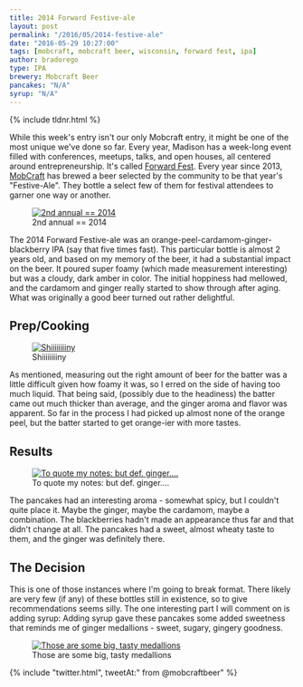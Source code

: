 ```yaml
---
title: 2014 Forward Festive-ale
layout: post
permalink: "/2016/05/2014-festive-ale"
date: "2016-05-29 10:27:00"
tags: [mobcraft, mobcraft beer, wisconsin, forward fest, ipa]
author: bradorego
type: IPA
brewery: Mobcraft Beer
pancakes: "N/A"
syrup: "N/A"
---
```


{% include tldnr.html %}

While this week's entry isn't our only Mobcraft entry, it might be one of the most unique we've done so far. Every year, Madison has a week-long event filled with conferences, meetups, talks, and open houses, all centered around entrepreneurship. It's called <a href="http://forwardfest.org/">Forward Fest</a>. Every year since 2013, <a href="https://mobcraftbeer.com">MobCraft</a> has brewed a beer selected by the community to be that year's "Festive-Ale". They bottle a select few of them for festival attendees to garner one way or another.

<figure class="imageWrap">
  <a href="{{ site.url }}/assets/full/festive-ale-2014/beer.jpg">
    <img src="{{ site.url }}/assets/compressed/festive-ale-2014/beer.jpg" alt="2nd annual == 2014 " />
  </a>
  <figcaption>
    2nd annual == 2014
  </figcaption>
</figure>

The 2014 Forward Festive-ale was an orange-peel-cardamom-ginger-blackberry IPA (say that five times fast). This particular bottle is almost 2 years old, and based on my memory of the beer, it had a substantial impact on the beer. It poured super foamy (which made measurement interesting) but was a cloudy, dark amber in color. The initial hoppiness had mellowed, and the cardamom and ginger really started to show through after aging. What was originally a good beer turned out rather delightful.

## Prep/Cooking

<figure class="imageWrap">
  <a href="{{ site.url }}/assets/full/festive-ale-2014/batter.jpg">
    <img src="{{ site.url }}/assets/compressed/festive-ale-2014/batter.jpg" alt='Shiiiiiiiiny' />
  </a>
  <figcaption>
    Shiiiiiiiiny
  </figcaption>
</figure>

As mentioned, measuring out the right amount of beer for the batter was a little difficult given how foamy it was, so I erred on the side of having too much liquid. That being said, (possibly due to the headiness) the batter came out much thicker than average, and the ginger aroma and flavor was apparent. So far in the process I had picked up almost none of the orange peel, but the batter started to get orange-ier with more tastes.

## Results

<figure class="imageWrap">
  <a href="{{ site.url }}/assets/full/festive-ale-2014/pancakes.jpg">
    <img src="{{ site.url }}/assets/compressed/festive-ale-2014/pancakes.jpg" alt="To quote my notes: but def. ginger...." />
  </a>
  <figcaption>
    To quote my notes: but def. ginger....
  </figcaption>
</figure>

The pancakes had an interesting aroma - somewhat spicy, but I couldn't quite place it. Maybe the ginger, maybe the cardamom, maybe a combination. The blackberries hadn't made an appearance thus far and that didn't change at all. The pancakes had a sweet, almost wheaty taste to them, and the ginger was definitely there.

## The Decision

This is one of those instances where I'm going to break format. There likely are very few (if any) of these bottles still in existence, so to give recommendations seems silly. The one interesting part I will comment on is adding syrup: Adding syrup gave these pancakes some added sweetness that reminds me of ginger medallions - sweet, sugary, gingery goodness.

<figure class="imageWrap">
  <a href="{{ site.url }}/assets/full/festive-ale-2014/syrup.jpg">
    <img src="{{ site.url }}/assets/compressed/festive-ale-2014/syrup.jpg" alt="Those are some big, tasty medallions" />
  </a>
  <figcaption>
    Those are some big, tasty medallions
  </figcaption>
</figure>

{% include "twitter.html", tweetAt:" from @mobcraftbeer" %}
